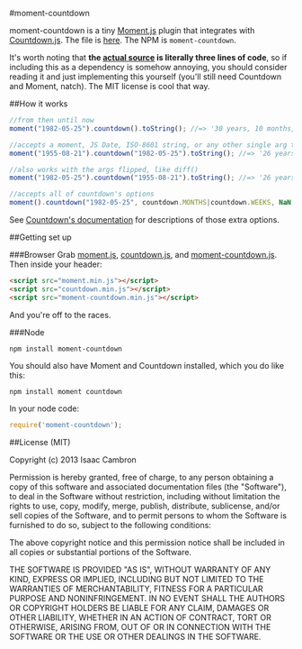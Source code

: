 #moment-countdown

moment-countdown is a tiny [Moment.js](http://momentjs.com) plugin that integrates with [Countdown.js](http://countdownjs.org). The file is [here](https://raw.github.com/icambron/moment-countdown/master/dist/moment-countdown.min.js). The NPM is `moment-countdown`.

It's worth noting that **the [actual source](src/moment-countdown.coffee) is literally three lines of code**, so if including this as a dependency is somehow annoying, you should consider reading it and just implementing this yourself (you'll still need Countdown and Moment, natch). The MIT license is cool that way.

##How it works

```js
//from then until now
moment("1982-05-25").countdown().toString(); //=> '30 years, 10 months, 14 days, 1 hour, 8 minutes, and 14 seconds'

//accepts a moment, JS Date, ISO-8601 string, or any other single arg taken my Momen's constructor
moment("1955-08-21").countdown("1982-05-25").toString(); //=> '26 years, 9 months, and 4 days'

//also works with the args flipped, like diff()
moment("1982-05-25").countdown("1955-08-21").toString(); //=> '26 years, 9 months, and 4 days'

//accepts all of countdown's options
moment().countdown("1982-05-25", countdown.MONTHS|countdown.WEEKS, NaN, 2).toString(); //=> '370 months, and 2.01 weeks'
```

See [Countdown's documentation](http://countdownjs.org/readme.html) for descriptions of those extra options.

##Getting set up

###Browser
Grab [moment.js](https://raw.githubusercontent.com/moment/moment/master/min/moment.min.js), [countdown.js](https://github.com/mckamey/countdownjs/raw/master/countdown.min.js), and [moment-countdown.js](https://raw.github.com/icambron/moment-countdown/master/dist/moment-countdown.min.js). Then inside your header:

```html
<script src="moment.min.js"></script>
<script src="countdown.min.js"></script>
<script src="moment-countdown.min.js"></script>
```

And you're off to the races.

###Node

```
npm install moment-countdown
```

You should also have Moment and Countdown installed, which you do like this: 

```
npm install moment countdown
```

In your node code:

```js
require('moment-countdown');
```

##License (MIT)

Copyright (c) 2013 Isaac Cambron

Permission is hereby granted, free of charge, to any person obtaining a copy of this software and associated documentation files (the "Software"), to deal in the Software without restriction, including without limitation the rights to use, copy, modify, merge, publish, distribute, sublicense, and/or sell copies of the Software, and to permit persons to whom the Software is furnished to do so, subject to the following conditions:

The above copyright notice and this permission notice shall be included in all copies or substantial portions of the Software.

THE SOFTWARE IS PROVIDED "AS IS", WITHOUT WARRANTY OF ANY KIND, EXPRESS OR IMPLIED, INCLUDING BUT NOT LIMITED TO THE WARRANTIES OF MERCHANTABILITY, FITNESS FOR A PARTICULAR PURPOSE AND NONINFRINGEMENT. IN NO EVENT SHALL THE AUTHORS OR COPYRIGHT HOLDERS BE LIABLE FOR ANY CLAIM, DAMAGES OR OTHER LIABILITY, WHETHER IN AN ACTION OF CONTRACT, TORT OR OTHERWISE, ARISING FROM, OUT OF OR IN CONNECTION WITH THE SOFTWARE OR THE USE OR OTHER DEALINGS IN THE SOFTWARE.
